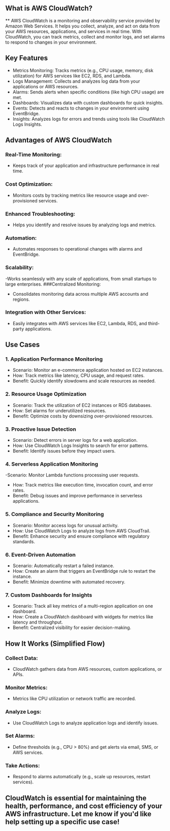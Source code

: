 ## What is AWS CloudWatch?
** AWS CloudWatch is a monitoring and observability service provided by Amazon Web Services. It helps you collect, analyze, and act on data from your AWS resources, applications, and services in real time. With CloudWatch, you can track metrics, collect and monitor logs, and set alarms to respond to changes in your environment. 

## Key Features
- Metrics Monitoring: Tracks metrics (e.g., CPU usage, memory, disk utilization) for AWS services like EC2, RDS, and Lambda.
- Logs Management: Collects and analyzes log data from your applications or AWS resources.
- Alarms: Sends alerts when specific conditions (like high CPU usage) are met.
- Dashboards: Visualizes data with custom dashboards for quick insights.
- Events: Detects and reacts to changes in your environment using EventBridge.
- Insights: Analyzes logs for errors and trends using tools like CloudWatch Logs Insights.

## Advantages of AWS CloudWatch
### Real-Time Monitoring:
- Keeps track of your application and infrastructure performance in real time.
### Cost Optimization:
- Monitors costs by tracking metrics like resource usage and over-provisioned services.
### Enhanced Troubleshooting:
- Helps you identify and resolve issues by analyzing logs and metrics.
### Automation:
- Automates responses to operational changes with alarms and EventBridge.
### Scalability:
-Works seamlessly with any scale of applications, from small startups to large enterprises.
###Centralized Monitoring:
- Consolidates monitoring data across multiple AWS accounts and regions.
### Integration with Other Services:
- Easily integrates with AWS services like EC2, Lambda, RDS, and third-party applications.
## Use Cases
### 1. Application Performance Monitoring
- Scenario: Monitor an e-commerce application hosted on EC2 instances.
- How: Track metrics like latency, CPU usage, and request rates.
- Benefit: Quickly identify slowdowns and scale resources as needed.
### 2. Resource Usage Optimization
- Scenario: Track the utilization of EC2 instances or RDS databases.
- How: Set alarms for underutilized resources.
- Benefit: Optimize costs by downsizing over-provisioned resources.
### 3. Proactive Issue Detection
- Scenario: Detect errors in server logs for a web application.
- How: Use CloudWatch Logs Insights to search for error patterns.
- Benefit: Identify issues before they impact users.
### 4. Serverless Application Monitoring
-Scenario: Monitor Lambda functions processing user requests.
- How: Track metrics like execution time, invocation count, and error rates.
- Benefit: Debug issues and improve performance in serverless applications.
### 5. Compliance and Security Monitoring
- Scenario: Monitor access logs for unusual activity.
- How: Use CloudWatch Logs to analyze logs from AWS CloudTrail.
- Benefit: Enhance security and ensure compliance with regulatory standards.
### 6. Event-Driven Automation
- Scenario: Automatically restart a failed instance.
- How: Create an alarm that triggers an EventBridge rule to restart the instance.
- Benefit: Minimize downtime with automated recovery.
### 7. Custom Dashboards for Insights
- Scenario: Track all key metrics of a multi-region application on one dashboard.
- How: Create a CloudWatch dashboard with widgets for metrics like latency and throughput.
- Benefit: Centralized visibility for easier decision-making.

## How It Works (Simplified Flow)
### Collect Data:
- CloudWatch gathers data from AWS resources, custom applications, or APIs.
### Monitor Metrics:
- Metrics like CPU utilization or network traffic are recorded.
### Analyze Logs:
- Use CloudWatch Logs to analyze application logs and identify issues.
### Set Alarms:
- Define thresholds (e.g., CPU > 80%) and get alerts via email, SMS, or AWS services.
### Take Actions:
- Respond to alarms automatically (e.g., scale up resources, restart services).
## CloudWatch is essential for maintaining the health, performance, and cost efficiency of your AWS infrastructure. Let me know if you'd like help setting up a specific use case!
